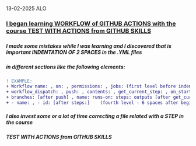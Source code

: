 13-02-2025
ALO

### <ins>I began learning WORKFLOW of GITHUB ACTIONS with the course TEST WITH ACTIONS from GITHUB SKILLS</ins>
###
##### I made some mistakes while I was learning and I discovered that is important INDENTATION OF 2 SPACES in the .YML files
##### in different sections like the following elements: 
##### 
```diff
! EXAMPLE:
+ Workflow name: , on: , permissions: , jobs: (first level before indentation of 2 spaces)
+ workflow_dispatch: , push: , contents: , get_current_step: , on_start: (second level - 2 spaces)
+ branches: [after push] , name: runs-on: steps: outputs [after get_current_step:]   (third level - 4 spaces after beginning)
+ - name: , - id: [after steps:]    (fourth level - 6 spaces after beginning)
```
##### I also invest some or a lot of time correcting a file related with a STEP in the course
##### TEST WITH ACTIONS from GITHUB SKILLS 
